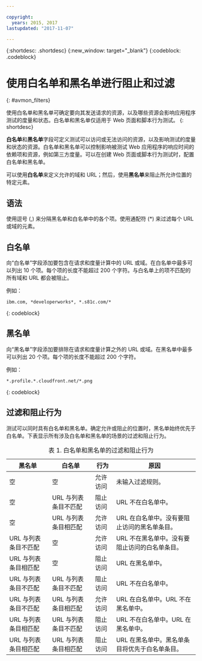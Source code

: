 ```yaml
---

copyright:
  years: 2015, 2017
lastupdated: "2017-11-07"

---
```


{:shortdesc: .shortdesc}
{:new_window: target="_blank"}
{:codeblock: .codeblock}

# 使用白名单和黑名单进行阻止和过滤
{: #avmon_filters}

使用白名单和黑名单可确定要向其发送请求的资源，以及哪些资源会影响应用程序测试的度量和状态。白名单和黑名单仅适用于 Web 页面和脚本行为测试。
{: shortdesc}

**白名单**和**黑名单**字段可定义测试可以访问或无法访问的资源，以及影响测试的度量和状态的资源。白名单和黑名单可以控制影响被测试 Web 应用程序的响应时间的依赖项和资源，例如第三方度量。可以在创建 Web 页面或脚本行为测试时，配置白名单和黑名单。

可以使用**白名单**来定义允许的域和 URL；然后，使用**黑名单**来阻止所允许位置的特定元素。

## 语法

使用逗号 (,) 来分隔黑名单和白名单中的各个项。使用通配符 (\*) 来过滤每个 URL 或域的元素。

## 白名单

向“白名单”字段添加要包含在请求和度量计算中的 URL 或域。在白名单中最多可以列出 10 个项。每个项的长度不能超过 200 个字符。与白名单上的项不匹配的所有域和 URL 都会被阻止。

例如：
```
ibm.com, *developerworks*, *.s81c.com/*
```
{: codeblock}

## 黑名单

向“黑名单”字段添加要排除在请求和度量计算之外的 URL 或域。在黑名单中最多可以列出 20 个项。每个项的长度不能超过 200 个字符。

例如：
```
*.profile.*.cloudfront.net/*.png
```
{: codeblock}

## 过滤和阻止行为

测试可以同时具有白名单和黑名单。确定允许或阻止的位置时，黑名单始终优先于白名单。下表显示所有涉及白名单和黑名单的场景的过滤和阻止行为。

<table id="avmon_whitelist_blacklist__table_gyg_vvp_fbb">
<caption>表 1. 白名单和黑名单的过滤和阻止行为</caption>
<thead>
<tr>
<th>黑名单</th>
<th>白名单</th>
<th>行为</th>
<th>原因</th>
</tr>
</thead>
<tbody>
<tr>
<td>空</td>
<td>空</td>
<td>允许访问</td>
<td>未输入过滤规则。</td>
</tr>
<tr>
<td>空</td>
<td>URL 与列表条目不匹配</td>
<td>阻止访问</td>
<td>URL 不在白名单中。</td>
</tr>
<tr>
<td>空</td>
<td>URL 与列表条目相匹配</td>
<td>允许访问</td>
<td>URL 在白名单中。没有要阻止访问的黑名单条目。</td>
</tr>
<tr>
<td>URL 与列表条目不匹配</td>
<td>空</td>
<td>允许访问</td>
<td>URL 不在黑名单中。没有要阻止访问的白名单条目。</td>
</tr>
<tr>
<td>URL 与列表条目相匹配</td>
<td>空</td>
<td>阻止访问</td>
<td>URL 在黑名单中。</td>
</tr>
<tr>
<td>URL 与列表条目不匹配</td>
<td>URL 与列表条目不匹配</td>
<td>阻止访问</td>
<td>URL 不在白名单中。</td>
</tr>
<tr>
<td>URL 与列表条目不匹配</td>
<td>URL 与列表条目相匹配</td>
<td>允许访问</td>
<td>URL 在白名单中。URL 不在黑名单中。</td>
</tr>
<tr>
<td>URL 与列表条目相匹配</td>
<td>URL 与列表条目不匹配</td>
<td>阻止访问</td>
<td>URL 不在白名单中。URL 在黑名单中。</td>
</tr>
<tr>
<td>URL 与列表条目相匹配</td>
<td>URL 与列表条目相匹配</td>
<td>阻止访问</td>
<td>URL 在黑名单中。黑名单条目将优先于白名单条目。</td>
</tr>
</tbody>
</table>
